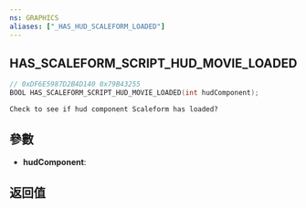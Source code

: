 ```yaml
---
ns: GRAPHICS
aliases: ["_HAS_HUD_SCALEFORM_LOADED"]
---
```

## HAS_SCALEFORM_SCRIPT_HUD_MOVIE_LOADED

```c
// 0xDF6E5987D2B4D140 0x79B43255
BOOL HAS_SCALEFORM_SCRIPT_HUD_MOVIE_LOADED(int hudComponent);
```

```
Check to see if hud component Scaleform has loaded?  
```

## 參數
* **hudComponent**: 

## 返回值

